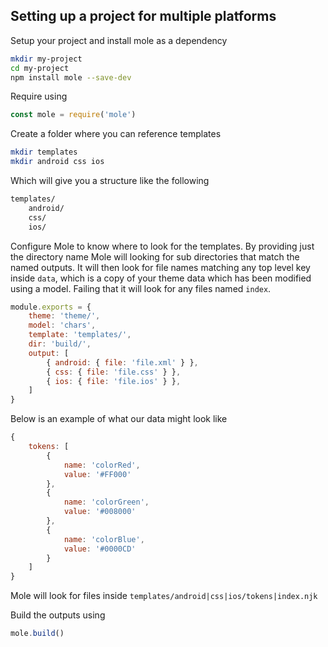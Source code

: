 ## Setting up a project for multiple platforms

Setup your project and install mole as a dependency

```bash
mkdir my-project
cd my-project
npm install mole --save-dev
```

Require using 

```js
const mole = require('mole')
```

Create a folder where you can reference templates

```bash
mkdir templates
mkdir android css ios
```

Which will give you a structure like the following

```bash
templates/
    android/
    css/
    ios/
```

Configure Mole to know where to look for the templates. By providing just the directory name Mole will looking for sub directories that match the named outputs. It will then look for file names matching any top level key inside `data`, which is a copy of your theme data which has been modified using a model. Failing that it will look for any files named `index`.

```js
module.exports = {
    theme: 'theme/',
    model: 'chars',
    template: 'templates/',
    dir: 'build/',
    output: [
        { android: { file: 'file.xml' } },
        { css: { file: 'file.css' } },
        { ios: { file: 'file.ios' } },
    ]
}
```

Below is an example of what our data might look like

```js
{
    tokens: [
        {
            name: 'colorRed',
            value: '#FF000'
        },
        {
            name: 'colorGreen',
            value: '#008000'
        },
        {
            name: 'colorBlue',
            value: '#0000CD'
        }
    ]
}
```

Mole will look for files inside `templates/android|css|ios/tokens|index.njk`

Build the outputs using

```js
mole.build()
```



